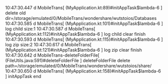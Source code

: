 10:47:30.447 d MobileTrans[ (MyApplication.kt:89)#initAppTask$lambda-6 ] delete old dir=/storage/emulated/0/MobileTrans/wondershare/wutstoios/Databases
10:47:30.585 d MobileTrans[ (MyApplication.kt:101)#initAppTask$lambda-6 ] log child size:1
10:47:30.587 d MobileTrans[ (MyApplication.kt:112)#initAppTask$lambda-6 ] log child clear finish 
10:47:30.593 d MobileTrans[ (MyApplication.kt:115)#initAppTask$lambda-6 ] log zip size:2 
10:47:30.617 d MobileTrans[ (MyApplication.kt:121)#initAppTask$lambda-6 ] log zip clear finish 
10:47:30.642 d MobileTrans-deleteFolderFile[ (FileUtils.java:591)#deleteFolderFile ] deleteFolderFile delete path=/storage/emulated/0/MobileTrans/wondershare/wutstoios/share/
10:47:30.650 d MobileTrans[ (MyApplication.kt:158)#initAppTask$lambda-6 ] initAppTask end
